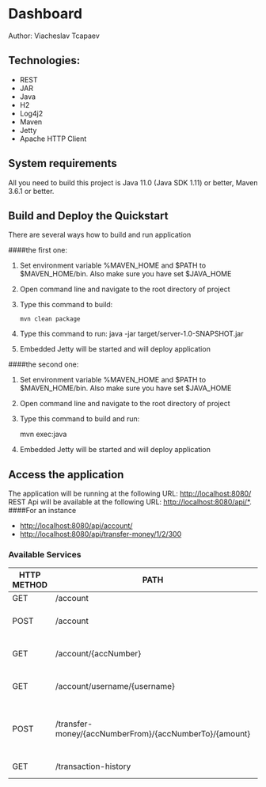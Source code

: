 Dashboard
==============================================================================================
Author: Viacheslav Tcapaev

Technologies:
------------ 
- REST 
- JAR 
- Java
- H2
- Log4j2 
- Maven
- Jetty
- Apache HTTP Client

System requirements
-------------------

All you need to build this project is Java 11.0 (Java SDK 1.11) or better, Maven 3.6.1 or better.

Build and Deploy the Quickstart
-------------------------

There are several ways how to build and run application
 
 ####the first one:
 1. Set environment variable %MAVEN_HOME and $PATH to $MAVEN_HOME/bin. Also make sure you have set $JAVA_HOME  
 2. Open command line and navigate to the root directory of project
 3. Type this command to build:

        mvn clean package 

 4. Type this command to run:
        java -jar target/server-1.0-SNAPSHOT.jar

 6. Embedded Jetty will be started and will deploy application
 
 ####the second one:
  1. Set environment variable %MAVEN_HOME and $PATH to $MAVEN_HOME/bin. Also make sure you have set $JAVA_HOME  
  2. Open command line and navigate to the root directory of project
  3. Type this command to build and run:
        
        mvn exec:java
        
  4. Embedded Jetty will be started and will deploy application 
 


Access the application
---------------------

The application will be running at the following URL: <http://localhost:8080/>
REST Api will be available at the following URL: <http://localhost:8080/api/*>. 
####For an instance 
- <http://localhost:8080/api/account/>
- <http://localhost:8080/api/transfer-money/1/2/300>

### Available Services

| HTTP METHOD | PATH | USAGE |
| -----------| ------ | ------ |
| GET | /account | get all users | 
| POST | /account | create a new account | 
| GET | /account/{accNumber} | get account by account number | 
| GET | /account/username/{username} | get accounts by username |
| POST | /transfer-money/{accNumberFrom}/{accNumberTo}/{amount} | transfer money from one account to another
| GET | /transaction-history | find all transactions  
